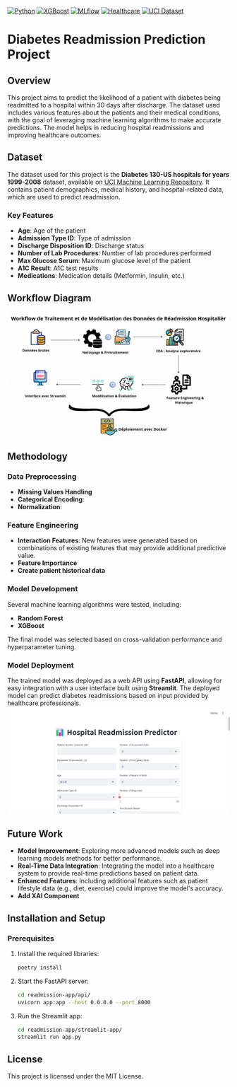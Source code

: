 [![Python](https://img.shields.io/badge/Python-3.12%2B-blue)](https://www.python.org/downloads/release/python-3120/)
[![XGBoost](https://img.shields.io/badge/XGBoost-3.0.0-green)](https://xgboost.readthedocs.io/en/stable/)
[![MLflow](https://img.shields.io/badge/MLflow-2.21.3-orange)](https://mlflow.org/docs/latest/index.html)
[![Healthcare](https://img.shields.io/badge/domain-diabetes-informational)](https://www.cdc.gov/diabetes/)
[![UCI Dataset](https://img.shields.io/badge/UCI%20Dataset-Diabetes%20130--US%20Hospitals-blueviolet)](https://archive.ics.uci.edu/dataset/296/diabetes+130-us+hospitals+for+years+1999-2008)


# Diabetes Readmission Prediction Project

## Overview

This project aims to predict the likelihood of a patient with diabetes being readmitted to a hospital within 30 days after discharge. The dataset used includes various features about the patients and their medical conditions, with the goal of leveraging machine learning algorithms to make accurate predictions. The model helps in reducing hospital readmissions and improving healthcare outcomes.

## Dataset

The dataset used for this project is the **Diabetes 130-US hospitals for years 1999-2008** dataset, available on [UCI Machine Learning Repository](https://archive.ics.uci.edu/dataset/296/diabetes+130-us+hospitals+for+years+1999-2008). It contains patient demographics, medical history, and hospital-related data, which are used to predict readmission.

### Key Features
- **Age**: Age of the patient
- **Admission Type ID**: Type of admission
- **Discharge Disposition ID**: Discharge status
- **Number of Lab Procedures**: Number of lab procedures performed
- **Max Glucose Serum**: Maximum glucose level of the patient
- **A1C Result**: A1C test results
- **Medications**: Medication details (Metformin, Insulin, etc.)

## Workflow Diagram

![Workflow](doc/workflow.gif)

## Methodology

### Data Preprocessing
- **Missing Values Handling**
- **Categorical Encoding**:
- **Normalization**:
### Feature Engineering

- **Interaction Features**: New features were generated based on combinations of existing features that may provide additional predictive value.
- **Feature Importance**
- **Create patient historical data**

### Model Development
Several machine learning algorithms were tested, including:
- **Random Forest**
- **XGBoost**

The final model was selected based on cross-validation performance and hyperparameter tuning.

### Model Deployment
The trained model was deployed as a web API using **FastAPI**, allowing for easy integration with a user interface built using **Streamlit**. The deployed model can predict diabetes readmissions based on input provided by healthcare professionals.
![streamlit](doc/ui.png)



## Future Work
- **Model Improvement**: Exploring more advanced models such as deep learning models methods for better performance.
- **Real-Time Data Integration**: Integrating the model into a healthcare system to provide real-time predictions based on patient data.
- **Enhanced Features**: Including additional features such as patient lifestyle data (e.g., diet, exercise) could improve the model's accuracy.
- **Add XAI Component**

## Installation and Setup

### Prerequisites

1. Install the required libraries:
   ```bash
   poetry install
   ```

2. Start the FastAPI server:
   ```bash
   cd readmission-app/api/
   uvicorn app:app --host 0.0.0.0 --port 8000
   ```

3. Run the Streamlit app:
   ```bash
   cd readmission-app/streamlit-app/
   streamlit run app.py
   ```

## License

This project is licensed under the MIT License.
